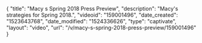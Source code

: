 {
    "title": "Macy s Spring 2018 Press Preview",
    "description": "Macy's strategies for Spring 2018.",
    "videoid": "159001496",
    "date_created": "1523643768",
    "date_modified": "1524336626",
    "type": "captivate",
    "layout": "video",
    "url": "\/v\/macy-s-spring-2018-press-preview\/159001496"
}